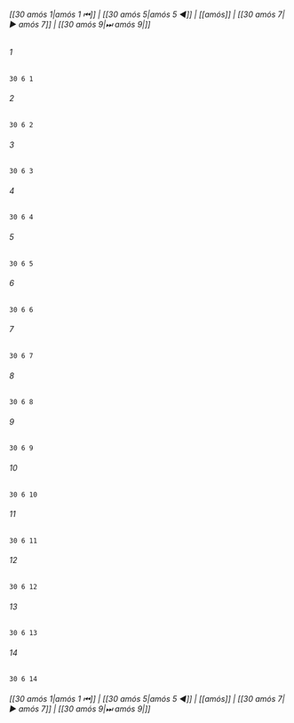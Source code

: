 
###### [[30 аmós 1|аmós 1 ⏮]] | [[30 аmós 5|аmós 5 ◀]] | [[аmós]] | [[30 аmós 7|▶ аmós 7]] | [[30 аmós 9|⏭ аmós 9|]]

###### 1
``` verse
30 6 1 
```
###### 2
``` verse
30 6 2 
```
###### 3
``` verse
30 6 3 
```
###### 4
``` verse
30 6 4 
```
###### 5
``` verse
30 6 5 
```
###### 6
``` verse
30 6 6 
```
###### 7
``` verse
30 6 7 
```
###### 8
``` verse
30 6 8 
```
###### 9
``` verse
30 6 9 
```
###### 10
``` verse
30 6 10 
```
###### 11
``` verse
30 6 11 
```
###### 12
``` verse
30 6 12 
```
###### 13
``` verse
30 6 13 
```
###### 14
``` verse
30 6 14 
```

###### [[30 аmós 1|аmós 1 ⏮]] | [[30 аmós 5|аmós 5 ◀]] | [[аmós]] | [[30 аmós 7|▶ аmós 7]] | [[30 аmós 9|⏭ аmós 9|]]

